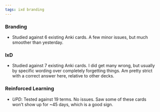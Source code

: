 ```yaml
---
tags: ixd branding
---
```


### Branding

* Studied against 6 existing Anki cards. A few minor issues, but much smoother than yesterday.


### IxD

* Studied against 7 existing Anki cards. I did get many wrong, but usually by specific wording over completely forgetting things. Am pretty strict with a correct answer here, relative to other decks.

### Reinforced Learning

* *UPD*: Tested against 19 terms. No issues. Saw some of these cards won't show up for ~45 days, which is a good sign.
